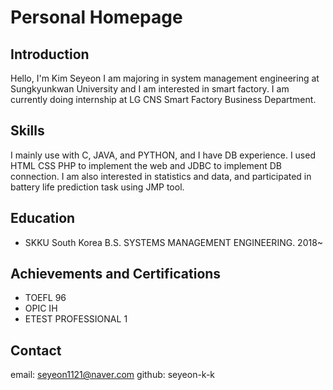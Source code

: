 # Personal Homepage

## Introduction

Hello, I'm Kim Seyeon
I am majoring in system management engineering at Sungkyunkwan University and I am interested in smart factory. I am currently doing internship at LG CNS Smart Factory Business Department.

## Skills

I mainly use with C, JAVA, and PYTHON, and I have DB experience. I used HTML CSS PHP to implement the web and JDBC to implement DB  connection. I am also interested in statistics and data, and participated in battery life prediction task using JMP tool.

## Education

- SKKU South Korea
  B.S. SYSTEMS MANAGEMENT ENGINEERING. 2018~

## Achievements and Certifications

  - TOEFL 96
  - OPIC IH
  - ETEST PROFESSIONAL 1

## Contact

email: seyeon1121@naver.com
github: seyeon-k-k

